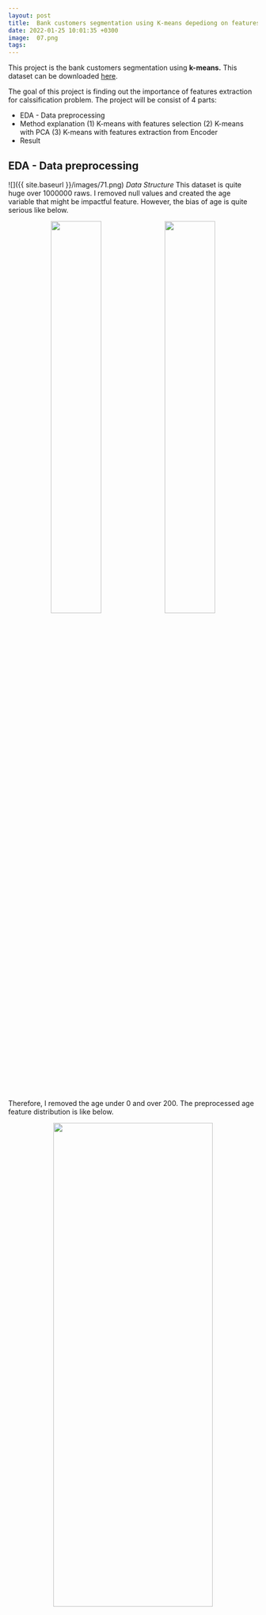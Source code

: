 ```yaml
---
layout: post
title:  Bank customers segmentation using K-means depediong on features
date: 2022-01-25 10:01:35 +0300
image:  07.png
tags:   
---
```

This project is the bank customers segmentation using __k-means.__ This dataset can be downloaded <a href="[https://www.kaggle.com/datasets/tanishaj225/loancsv/code?datasetId=1198164](https://www.kaggle.com/datasets/shivamb/bank-customer-segmentation/data)">here</a>.

The goal of this project is finding out the importance of features extraction for calssification problem. The project will be consist of 4 parts:
* EDA - Data preprocessing 
* Method explanation
  (1) K-means with features selection
  (2) K-means with PCA
  (3) K-means with features extraction from Encoder
* Result


## EDA - Data preprocessing 
![]({{ site.baseurl }}/images/71.png)
*Data Structure*
This dataset is quite huge over 1000000 raws. I removed null values and created the age variable that might be impactful feature. However, the bias of age is quite serious like below.
<p align="center" width="100%"><img style="margin:0px 0 0px 0" src="{{ site.baseurl }}/images/72.png" align="center" width="45%">
<img style="margin:0px 0 0px 0" src="{{ site.baseurl }}/images/73.png" align="center" width="45%"></p>
Therefore, I removed the age under 0 and over 200. The preprocessed age feature distribution is like below.
<p align="center"><img src="{{ site.baseurl }}/images/74.png" width="80%" height="50%"></p>
Next, focus on the money variables! The bias is also heavy like the age.
<p align="center"><img src="{{ site.baseurl }}/images/75.png" width="100%" height="100%"></p>
It has to be normalised through log transformation.
<p align="center"><img src="{{ site.baseurl }}/images/76.png" width="100%" height="100%"></p>
Next, go through the locations! The location column has too many categories over 7500. I removed the categorical values that proportioned under 10%. In result, only 1000 locations left. After that, categorical columns like gender and location are converted to numerical values to apply K-means. I used the label encoder method. 
Find out the correlations between varialbes!
<p align="center"><img src="{{ site.baseurl }}/images/77.png" width="100%" height="100%"></p>
I discovered a bit strong relationship between the age and money column that log transformed. Before applying K-means, I made all features standardised and left only 100000 raws. Lastly, I checkd the bias of all features like below.
<p align="center"><img src="{{ site.baseurl }}/images/78.png" width="100%" height="100%"></p>
All columns are mostly normalised except the previous categorical variables. I removed the money variables that is not log transformed.


## K-means with features selection
I tried optimal K from K-means using the preprocessed dataset that includes all features such as TransactionDate, CustomerAge, CustAccountBalance_log, TransactionAmount (INR)_log, Gender, and Location. I set the parameters for K-means like "init":"k-means++", "max_iter":300, "random_state":0. To figure out the optimal K, I used the elbow method and checked the silhouette values like below.
<p align="center"><img src="{{ site.baseurl }}/images/79.png" width="100%" height="100%"></p>
From this, I got the optial K is 5. I visualised the area of silhouette coefficients depending on the number of clusters as I want to make sure that it's reasonable.
<p align="center"><img src="{{ site.baseurl }}/images/80.png" width="100%" height="100%"></p>
Even though the silhouette coefficients at K=4 is the biggest, the area of the silhouette coefficient in each cluster is mostly equal based on the average of silhouette score at K=5. 

From the correlation analysis, I found out a bit strong relationship between age and CustAccountBalance_log. Therefore, I visualised the clusters using 2 main features age and CustAccountBalance_log like the below. But it didn't look clearly classified.
<p align="center"><img src="{{ site.baseurl }}/images/81.png" width="100%" height="100%"></p>


## K-means with PCA
From the first experiment, I concluded it needed feature extraction. Based on the correlation analysis, I set the number of the main features to 3. I utilised PCA as features extraction. I tried optimal K from K-means using the preprocessed dataset that includes 3 principal features from PCA. 

The parameters for K-means like "init":"k-means++", "max_iter":300, "random_state":0
<p align="center"><img src="{{ site.baseurl }}/images/82.png" width="100%" height="100%"></p>
<p align="center"><img src="{{ site.baseurl }}/images/83.png" width="100%" height="100%"></p>
I visualised the clusters using 2 principal features from PCA like below. It looked more clear than the first experiment, but it was not still celarly classified.
<p align="center"><img src="{{ site.baseurl }}/images/84.png" width="100%" height="100%"></p>


## K-means with Encoder method
From the PCA, it needed more exact features extraction. The idea of this method is to use the encoder part of Autoencoder method. From the encoder, I got 2 main features. I utilised 2 hidden layers each size 4 and 2.

The parameters for K-means like "init":"k-means++", "max_iter":300, "random_state":0
<p align="center"><img src="{{ site.baseurl }}/images/85.png" width="100%" height="100%"></p>
<p align="center"><img src="{{ site.baseurl }}/images/86.png" width="100%" height="100%"></p>
I visualised the clusters using 2 main features from encoder like below. It was quite celarly classified like below.
<p align="center"><img src="{{ site.baseurl }}/images/87.png" width="100%" height="100%"></p>


## Conclusion
K-means is the one of the outperformed methods for classification. The most important thing is to set the K that affects the performace. From 3 experiments, I found out the importance of features extraction and the encoder was outperformed among them.




